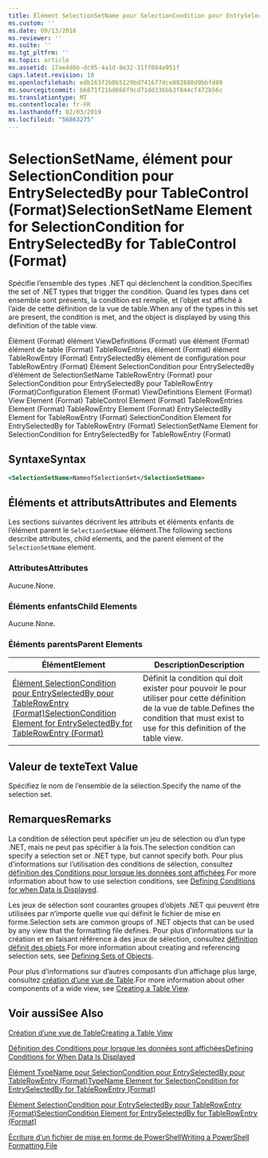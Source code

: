 ```yaml
---
title: Élément SelectionSetName pour SelectionCondition pour EntrySelectedBy pour la table (Format) | Microsoft Docs
ms.custom: ''
ms.date: 09/13/2016
ms.reviewer: ''
ms.suite: ''
ms.tgt_pltfrm: ''
ms.topic: article
ms.assetid: 17ae4d6b-dc95-4a1d-8e32-31ff084a951f
caps.latest.revision: 10
ms.openlocfilehash: edb163f2b0b5129bd741677dce882888d9bbfd89
ms.sourcegitcommit: b6871f21bd666f9cd71dd336bb3f844cf472b56c
ms.translationtype: MT
ms.contentlocale: fr-FR
ms.lasthandoff: 02/03/2019
ms.locfileid: "56863275"
---
```

# <a name="selectionsetname-element-for-selectioncondition-for-entryselectedby-for-tablecontrol-format"></a><span data-ttu-id="b634e-102">SelectionSetName, élément pour SelectionCondition pour EntrySelectedBy pour TableControl (Format)</span><span class="sxs-lookup"><span data-stu-id="b634e-102">SelectionSetName Element for SelectionCondition for EntrySelectedBy for TableControl (Format)</span></span>

<span data-ttu-id="b634e-103">Spécifie l’ensemble des types .NET qui déclenchent la condition.</span><span class="sxs-lookup"><span data-stu-id="b634e-103">Specifies the set of .NET types that trigger the condition.</span></span> <span data-ttu-id="b634e-104">Quand les types dans cet ensemble sont présents, la condition est remplie, et l’objet est affiché à l’aide de cette définition de la vue de table.</span><span class="sxs-lookup"><span data-stu-id="b634e-104">When any of the types in this set are present, the condition is met, and the object is displayed by using this definition of the table view.</span></span>

<span data-ttu-id="b634e-105">Élément (Format) élément ViewDefinitions (Format) vue élément (Format) élément de table (Format) TableRowEntries, élément (Format) élément TableRowEntry (Format) EntrySelectedBy élément de configuration pour TableRowEntry (Format) Élément SelectionCondition pour EntrySelectedBy d’élément de SelectionSetName TableRowEntry (Format) pour SelectionCondition pour EntrySelectedBy pour TableRowEntry (Format)</span><span class="sxs-lookup"><span data-stu-id="b634e-105">Configuration Element (Format) ViewDefinitions Element (Format) View Element (Format) TableControl Element (Format) TableRowEntries Element (Format) TableRowEntry Element (Format) EntrySelectedBy Element for TableRowEntry (Format) SelectionCondition Element for EntrySelectedBy for TableRowEntry (Format) SelectionSetName Element for SelectionCondition for EntrySelectedBy for TableRowEntry (Format)</span></span>

## <a name="syntax"></a><span data-ttu-id="b634e-106">Syntaxe</span><span class="sxs-lookup"><span data-stu-id="b634e-106">Syntax</span></span>

```xml
<SelectionSetName>NameofSelectionSet</SelectionSetName>
```

## <a name="attributes-and-elements"></a><span data-ttu-id="b634e-107">Éléments et attributs</span><span class="sxs-lookup"><span data-stu-id="b634e-107">Attributes and Elements</span></span>

<span data-ttu-id="b634e-108">Les sections suivantes décrivent les attributs et éléments enfants de l’élément parent le `SelectionSetName` élément.</span><span class="sxs-lookup"><span data-stu-id="b634e-108">The following sections describe attributes, child elements, and the parent element of the `SelectionSetName` element.</span></span>

### <a name="attributes"></a><span data-ttu-id="b634e-109">Attributes</span><span class="sxs-lookup"><span data-stu-id="b634e-109">Attributes</span></span>

<span data-ttu-id="b634e-110">Aucune.</span><span class="sxs-lookup"><span data-stu-id="b634e-110">None.</span></span>

### <a name="child-elements"></a><span data-ttu-id="b634e-111">Éléments enfants</span><span class="sxs-lookup"><span data-stu-id="b634e-111">Child Elements</span></span>

<span data-ttu-id="b634e-112">Aucune.</span><span class="sxs-lookup"><span data-stu-id="b634e-112">None.</span></span>

### <a name="parent-elements"></a><span data-ttu-id="b634e-113">Éléments parents</span><span class="sxs-lookup"><span data-stu-id="b634e-113">Parent Elements</span></span>

|<span data-ttu-id="b634e-114">Élément</span><span class="sxs-lookup"><span data-stu-id="b634e-114">Element</span></span>|<span data-ttu-id="b634e-115">Description</span><span class="sxs-lookup"><span data-stu-id="b634e-115">Description</span></span>|
|-------------|-----------------|
|[<span data-ttu-id="b634e-116">Élément SelectionCondition pour EntrySelectedBy pour TableRowEntry (Format)</span><span class="sxs-lookup"><span data-stu-id="b634e-116">SelectionCondition Element for EntrySelectedBy for TableRowEntry (Format)</span></span>](./selectioncondition-element-for-entryselectedby-for-tablecontrol-format.md)|<span data-ttu-id="b634e-117">Définit la condition qui doit exister pour pouvoir le pour utiliser pour cette définition de la vue de table.</span><span class="sxs-lookup"><span data-stu-id="b634e-117">Defines the condition that must exist to use for this definition of the table view.</span></span>|

## <a name="text-value"></a><span data-ttu-id="b634e-118">Valeur de texte</span><span class="sxs-lookup"><span data-stu-id="b634e-118">Text Value</span></span>

<span data-ttu-id="b634e-119">Spécifiez le nom de l’ensemble de la sélection.</span><span class="sxs-lookup"><span data-stu-id="b634e-119">Specify the name of the selection set.</span></span>

## <a name="remarks"></a><span data-ttu-id="b634e-120">Remarques</span><span class="sxs-lookup"><span data-stu-id="b634e-120">Remarks</span></span>

<span data-ttu-id="b634e-121">La condition de sélection peut spécifier un jeu de sélection ou d’un type .NET, mais ne peut pas spécifier à la fois.</span><span class="sxs-lookup"><span data-stu-id="b634e-121">The selection condition can specify a selection set or .NET type, but cannot specify both.</span></span> <span data-ttu-id="b634e-122">Pour plus d’informations sur l’utilisation des conditions de sélection, consultez [définition des Conditions pour lorsque les données sont affichées](./defining-conditions-for-displaying-data.md).</span><span class="sxs-lookup"><span data-stu-id="b634e-122">For more information about how to use selection conditions, see [Defining Conditions for when Data is Displayed](./defining-conditions-for-displaying-data.md).</span></span>

<span data-ttu-id="b634e-123">Les jeux de sélection sont courantes groupes d’objets .NET qui peuvent être utilisées par n’importe quelle vue qui définit le fichier de mise en forme.</span><span class="sxs-lookup"><span data-stu-id="b634e-123">Selection sets are common groups of .NET objects that can be used by any view that the formatting file defines.</span></span> <span data-ttu-id="b634e-124">Pour plus d’informations sur la création et en faisant référence à des jeux de sélection, consultez [définition définit des objets](./defining-selection-sets.md).</span><span class="sxs-lookup"><span data-stu-id="b634e-124">For more information about creating and referencing selection sets, see [Defining Sets of Objects](./defining-selection-sets.md).</span></span>

<span data-ttu-id="b634e-125">Pour plus d’informations sur d’autres composants d’un affichage plus large, consultez [création d’une vue de Table](./creating-a-table-view.md).</span><span class="sxs-lookup"><span data-stu-id="b634e-125">For more information about other components of a wide view, see [Creating a Table View](./creating-a-table-view.md).</span></span>

## <a name="see-also"></a><span data-ttu-id="b634e-126">Voir aussi</span><span class="sxs-lookup"><span data-stu-id="b634e-126">See Also</span></span>

[<span data-ttu-id="b634e-127">Création d’une vue de Table</span><span class="sxs-lookup"><span data-stu-id="b634e-127">Creating a Table View</span></span>](./creating-a-table-view.md)

[<span data-ttu-id="b634e-128">Définition des Conditions pour lorsque les données sont affichées</span><span class="sxs-lookup"><span data-stu-id="b634e-128">Defining Conditions for When Data Is Displayed</span></span>](./defining-conditions-for-displaying-data.md)

[<span data-ttu-id="b634e-129">Élément TypeName pour SelectionCondition pour EntrySelectedBy pour TableRowEntry (Format)</span><span class="sxs-lookup"><span data-stu-id="b634e-129">TypeName Element for SelectionCondition for EntrySelectedBy for TableRowEntry (Format)</span></span>](./typename-element-for-selectioncondition-for-entryselectedby-for-tablecontrol-format.md)

[<span data-ttu-id="b634e-130">Élément SelectionCondition pour EntrySelectedBy pour TableRowEntry (Format)</span><span class="sxs-lookup"><span data-stu-id="b634e-130">SelectionCondition Element for EntrySelectedBy for TableRowEntry (Format)</span></span>](./selectioncondition-element-for-entryselectedby-for-tablecontrol-format.md)

[<span data-ttu-id="b634e-131">Écriture d’un fichier de mise en forme de PowerShell</span><span class="sxs-lookup"><span data-stu-id="b634e-131">Writing a PowerShell Formatting File</span></span>](./writing-a-powershell-formatting-file.md)
